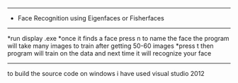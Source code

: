 ******************************************************************************
*   Face Recognition using Eigenfaces or Fisherfaces
*****************************************************


*run display .exe 
*once it  finds a face press n to  name the face 
the program will take many images to train after getting 50-60 images 
*press t  then program will train  on the data 
and next time it will recognize your face 

******************************************************
to build the source  code 
on windows  i have used  visual studio 2012 
